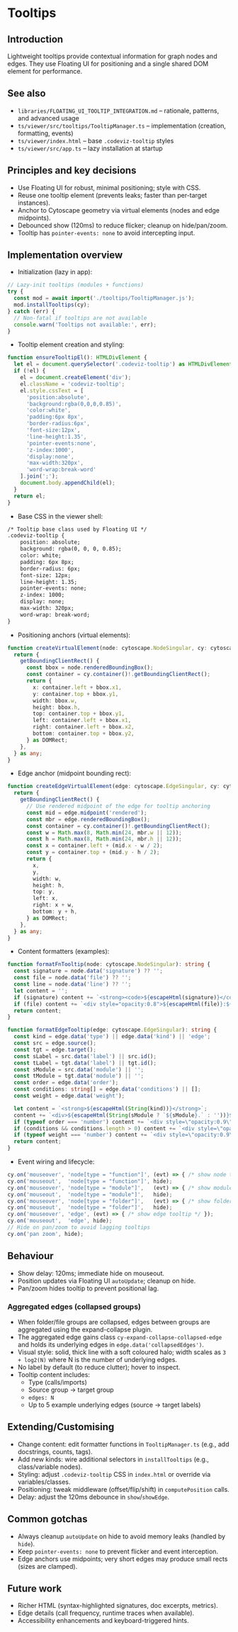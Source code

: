 # Tooltips

## Introduction
Lightweight tooltips provide contextual information for graph nodes and edges. They use Floating UI for positioning and a single shared DOM element for performance.

## See also
- `libraries/FLOATING_UI_TOOLTIP_INTEGRATION.md` – rationale, patterns, and advanced usage
- `ts/viewer/src/tooltips/TooltipManager.ts` – implementation (creation, formatting, events)
- `ts/viewer/index.html` – base `.codeviz-tooltip` styles
- `ts/viewer/src/app.ts` – lazy installation at startup

## Principles and key decisions
- Use Floating UI for robust, minimal positioning; style with CSS.
- Reuse one tooltip element (prevents leaks; faster than per-target instances).
- Anchor to Cytoscape geometry via virtual elements (nodes and edge midpoints).
- Debounced show (120ms) to reduce flicker; cleanup on hide/pan/zoom.
- Tooltip has `pointer-events: none` to avoid intercepting input.

## Implementation overview
- Initialization (lazy in app):
```220:227:ts/viewer/src/app.ts
// Lazy-init tooltips (modules + functions)
try {
  const mod = await import('./tooltips/TooltipManager.js');
  mod.installTooltips(cy);
} catch (err) {
  // Non-fatal if tooltips are not available
  console.warn('Tooltips not available:', err);
}
```

- Tooltip element creation and styling:
```4:26:ts/viewer/src/tooltips/TooltipManager.ts
function ensureTooltipEl(): HTMLDivElement {
  let el = document.querySelector('.codeviz-tooltip') as HTMLDivElement | null;
  if (!el) {
    el = document.createElement('div');
    el.className = 'codeviz-tooltip';
    el.style.cssText = [
      'position:absolute',
      'background:rgba(0,0,0,0.85)',
      'color:white',
      'padding:6px 8px',
      'border-radius:6px',
      'font-size:12px',
      'line-height:1.35',
      'pointer-events:none',
      'z-index:1000',
      'display:none',
      'max-width:320px',
      'word-wrap:break-word'
    ].join(';');
    document.body.appendChild(el);
  }
  return el;
}
```

- Base CSS in the viewer shell:
```163:177:ts/viewer/index.html
/* Tooltip base class used by Floating UI */
.codeviz-tooltip {
    position: absolute;
    background: rgba(0, 0, 0, 0.85);
    color: white;
    padding: 6px 8px;
    border-radius: 6px;
    font-size: 12px;
    line-height: 1.35;
    pointer-events: none;
    z-index: 1000;
    display: none;
    max-width: 320px;
    word-wrap: break-word;
}
```

- Positioning anchors (virtual elements):
```28:45:ts/viewer/src/tooltips/TooltipManager.ts
function createVirtualElement(node: cytoscape.NodeSingular, cy: cytoscape.Core) {
  return {
    getBoundingClientRect() {
      const bbox = node.renderedBoundingBox();
      const container = cy.container()!.getBoundingClientRect();
      return {
        x: container.left + bbox.x1,
        y: container.top + bbox.y1,
        width: bbox.w,
        height: bbox.h,
        top: container.top + bbox.y1,
        left: container.left + bbox.x1,
        right: container.left + bbox.x2,
        bottom: container.top + bbox.y2,
      } as DOMRect;
    },
  } as any;
}
```

- Edge anchor (midpoint bounding rect):
```47:70:ts/viewer/src/tooltips/TooltipManager.ts
function createEdgeVirtualElement(edge: cytoscape.EdgeSingular, cy: cytoscape.Core) {
  return {
    getBoundingClientRect() {
      // Use rendered midpoint of the edge for tooltip anchoring
      const mid = edge.midpoint('rendered');
      const mbr = edge.renderedBoundingBox();
      const container = cy.container()!.getBoundingClientRect();
      const w = Math.max(8, Math.min(24, mbr.w || 12));
      const h = Math.max(8, Math.min(24, mbr.h || 12));
      const x = container.left + (mid.x - w / 2);
      const y = container.top + (mid.y - h / 2);
      return {
        x,
        y,
        width: w,
        height: h,
        top: y,
        left: x,
        right: x + w,
        bottom: y + h,
      } as DOMRect;
    },
  } as any;
}
```

- Content formatters (examples):
```72:80:ts/viewer/src/tooltips/TooltipManager.ts
function formatFnTooltip(node: cytoscape.NodeSingular): string {
  const signature = node.data('signature') ?? '';
  const file = node.data('file') ?? '';
  const line = node.data('line') ?? '';
  let content = '';
  if (signature) content += `<strong><code>${escapeHtml(signature)}</code></strong>`;
  if (file) content += `<div style="opacity:0.8">${escapeHtml(file)}:${escapeHtml(String(line))}</div>`;
  return content;
}
```

```98:114:ts/viewer/src/tooltips/TooltipManager.ts
function formatEdgeTooltip(edge: cytoscape.EdgeSingular): string {
  const kind = edge.data('type') || edge.data('kind') || 'edge';
  const src = edge.source();
  const tgt = edge.target();
  const sLabel = src.data('label') || src.id();
  const tLabel = tgt.data('label') || tgt.id();
  const sModule = src.data('module') || '';
  const tModule = tgt.data('module') || '';
  const order = edge.data('order');
  const conditions: string[] = edge.data('conditions') || [];
  const weight = edge.data('weight');

  let content = `<strong>${escapeHtml(String(kind))}</strong>`;
  content += `<div>${escapeHtml(String(sModule ? `${sModule}.` : ''))}${escapeHtml(String(sLabel))} → ${escapeHtml(String(tModule ? `${tModule}.` : ''))}${escapeHtml(String(tLabel))}</div>`;
  if (typeof order === 'number') content += `<div style=\"opacity:0.9\">order: ${escapeHtml(String(order))}</div>`;
  if (conditions && conditions.length > 0) content += `<div style=\"opacity:0.9\">conditions: ${escapeHtml(conditions.join(', '))}</div>`;
  if (typeof weight === 'number') content += `<div style=\"opacity:0.9\">weight: ${escapeHtml(String(weight))}</div>`;
  return content;
}
```

- Event wiring and lifecycle:
```165:189:ts/viewer/src/tooltips/TooltipManager.ts
cy.on('mouseover', 'node[type = "function"]', (evt) => { /* show node tooltip */ });
cy.on('mouseout',  'node[type = "function"]', hide);
cy.on('mouseover', 'node[type = "module"]',   (evt) => { /* show module tooltip */ });
cy.on('mouseout',  'node[type = "module"]',   hide);
cy.on('mouseover', 'node[type = "folder"]',   (evt) => { /* show folder tooltip */ });
cy.on('mouseout',  'node[type = "folder"]',   hide);
cy.on('mouseover', 'edge', (evt) => { /* show edge tooltip */ });
cy.on('mouseout',  'edge', hide);
// Hide on pan/zoom to avoid lagging tooltips
cy.on('pan zoom', hide);
```

## Behaviour
- Show delay: 120ms; immediate hide on mouseout.
- Position updates via Floating UI `autoUpdate`; cleanup on hide.
- Pan/zoom hides tooltip to prevent positional lag.

### Aggregated edges (collapsed groups)
- When folder/file groups are collapsed, edges between groups are aggregated using the expand-collapse plugin.
- The aggregated edge gains class `cy-expand-collapse-collapsed-edge` and holds its underlying edges in `edge.data('collapsedEdges')`.
- Visual style: solid, thick line with a soft coloured halo; width scales as `3 + log2(N)` where N is the number of underlying edges.
- No label by default (to reduce clutter); hover to inspect.
- Tooltip content includes:
  - Type (calls/imports)
  - Source group → target group
  - `edges: N`
  - Up to 5 example underlying edges (source → target labels)

## Extending/Customising
- Change content: edit formatter functions in `TooltipManager.ts` (e.g., add docstrings, counts, tags).
- Add new kinds: wire additional selectors in `installTooltips` (e.g., class/variable nodes).
- Styling: adjust `.codeviz-tooltip` CSS in `index.html` or override via variables/classes.
- Positioning: tweak middleware (offset/flip/shift) in `computePosition` calls.
- Delay: adjust the 120ms debounce in `show`/`showEdge`.

## Common gotchas
- Always cleanup `autoUpdate` on hide to avoid memory leaks (handled by `hide`).
- Keep `pointer-events: none` to prevent flicker and event interception.
- Edge anchors use midpoints; very short edges may produce small rects (sizes are clamped).

## Future work
- Richer HTML (syntax-highlighted signatures, doc excerpts, metrics).
- Edge details (call frequency, runtime traces when available).
- Accessibility enhancements and keyboard-triggered hints.

